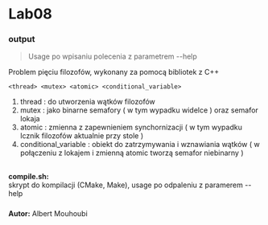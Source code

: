 # Lab08

### output
 > Usage po wpisaniu polecenia z parametrem --help

Problem pięciu filozofów, wykonany za pomocą bibliotek z C++

    <thread> <mutex> <atomic> <conditional_variable>

1. thread : do utworzenia wątków filozofów
2. mutex : jako binarne semafory ( w tym wypadku widelce ) oraz semafor lokaja 
3. atomic : zmienna z zapewnieniem synchornizacji ( w tym wypadku lcznik filozofów aktualnie przy stole )
4. conditional_variable : obiekt do zatrzymywania i wznawiania wątków ( w połączeniu z lokajem i zmienną atomic tworzą semafor niebinarny )

##

**compile\.sh:**\
skrypt do kompilacji (CMake, Make), usage po odpaleniu z paramerem --help

###

**Autor:** Albert Mouhoubi
